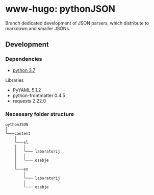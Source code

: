 ﻿# www-hugo: pythonJSON
Branch dedicated development of JSON parsers, which distribute to markdown and smaller JSONs.

## Development
### Dependencies
* [python 3.7](https://www.python.org/downloads/release/python-374/)

Libraries
* PyYAML	5.1.2
* python-frontmatter 0.4.5
* requests 2.22.0

### Necessary folder structure
```
pythonJSON
│
└───content
    │   
    └───sl
    │   │
    │   └─── laboratorij  
    │   │   
    │   └─── osebje
    │       
    └───en
        │
        └─── laboratorij
        │
        └─── osebje
```
